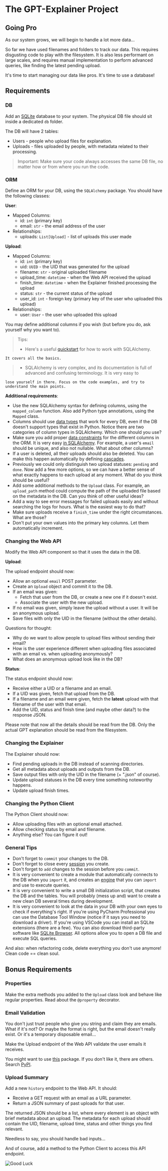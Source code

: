 # The GPT-Explainer Project

## Going Pro

As our system grows, we will begin to handle a lot more data...

So far we have used filenames and folders to track our data. This requires disgusting code to play with the filesystem.
It is also less performant on large scales, and requires manual implementation to perform advanced queries, like finding
the latest pending upload.

It's time to start managing our data like pros. It's time to use a database!

## Requirements

### DB

Add an [SQLite](https://www.sqlitetutorial.net/what-is-sqlite/) database to your system. The physical DB file should sit
inside a dedicated `db` folder.

The DB will have 2 tables:

- Users - people who upload files for explanation.
- Uploads - files uploaded by people, with metadata related to their processing.

> Important: Make sure your code always accesses the same DB file, no matter how or from where you run the code.

### ORM

Define an ORM for your DB, using the `SQLAlchemy` package. You should have the following classes:

**User**:

- Mapped Columns:
  - id: `int` (primary key)
  - email: `str` - the email address of the user
- Relationships:
  - uploads: `List[Upload]` - list of uploads this user made

**Upload**:

- Mapped Columns:
  - id: `int` (primary key)
  - uid: `UUID` - the UID that was generated for the upload
  - filename: `str` - original uploaded filename
  - upload_time: `datetime` - when the Web API received the upload
  - finish_time: `datetime` - when the Explainer finished processing the upload
  - status: `str` - the current status of the upload
  - user_id: `int` - foreign key (primary key of the user who uploaded this upload)
- Relationships:
  - user: `User` - the user who uploaded this upload

You may define additional columns if you wish (but before you do, ask yourself why you want to).

> Tips:
>
> - Here's a useful [quickstart](https://docs.sqlalchemy.org/en/20/orm/quickstart.html) for how to work with SQLAlchemy.

    It covers all the basics.

> - SQLAlchemy is very complex, and its documentation is full of advanced and confusing terminology. It is very easy to

    lose yourself in there. Focus on the code examples, and try to understand the main points.

**Additional requirements**:

- Use the new SQLAlchemy syntax for defining columns, using the `mapped_column` function. Also add Python type
  annotations, using the `Mapped` class.
- Columns should use [data types](https://docs.sqlalchemy.org/en/20/core/type_basics.html) that work for every DB, even
  if the DB doesn't support types that exist in Python. Notice there are two categories of column types in SQLAlchemy.
  Which one should you use?
- Make sure you add proper [data constraints](https://www.w3schools.com/sql/sql_constraints.asp) for the different
  columns in the ORM. It is very easy [in SQLAlchemy](https://docs.sqlalchemy.org/en/20/core/constraints.html). For
  example, a user's `email` should be unique, and also not nullable. What about other columns?
- If a user is deleted, all their uploads should also be deleted. You can make this happen automatically by defining
  [cascades](https://docs.sqlalchemy.org/en/20/orm/cascades.html).
- Previously we could only distinguish two upload statuses: `pending` and `done`. Now add a few more options, so we can
  have a better sense of what exactly happens to each upload at any moment. What do you think should be useful?
- Add some additional methods to the `Upload` class. For example, an `upload_path` method could compute the path of the
  uploaded file based on the metadata in the DB. Can you think of other useful ideas?
- Add a way to see error messages for failed uploads easily and without searching the logs for hours. What is the
  easiest way to do that?
- Make sure uploads receive a `finish_time` under the right circumstances. What are those?
- Don't put your own values into the primary key columns. Let them automatically increment.

### Changing the Web API

Modify the Web API component so that it uses the data in the DB.

**Upload**:

The upload endpoint should now:

- Allow an optional `email` POST parameter.
- Create an `Upload` object and commit it to the DB.
- If an email was given:
  - Fetch that user from the DB, or create a new one if it doesn't exist.
  - Associate the user with the new upload.
- If no email was given, simply leave the upload without a user. It will be an anonymous upload.
- Save files with only the UID in the filename (without the other details).

Questions for thought:

- Why do we want to allow people to upload files without sending their email?
- How is the user experience different when uploading files associated with an email vs. when uploading anonymously?
- What does an anonymous upload look like in the DB?

**Status**:

The status endpoint should now:

- Receive either a UID or a filename and an email.
- If a UID was given, fetch that upload from the DB.
- If a filename and an email were given, fetch the **latest** upload with that filename of the user with that email.
- Add the UID, status and finish time (and maybe other data?) to the response JSON.

Please note that now all the details should be read from the DB. Only the actual GPT explanation should be read from
the filesystem.

### Changing the Explainer

The Explainer should now:

- Find pending uploads in the DB instead of scanning directories.
- Get all metadata about uploads and outputs from the DB.
- Save output files with only the UID in the filename (+ ".json" of course).
- Update upload statuses in the DB every time something noteworthy happens.
- Update upload finish times.

### Changing the Python Client

The Python Client should now:

- Allow uploading files with an optional email attached.
- Allow checking status by email and filename.
- Anything else? You can figure it out!

### General Tips

- Don't forget to `commit` your changes to the DB.
- Don't forget to close every [session](https://docs.sqlalchemy.org/en/20/orm/session_basics.html) you create.
- Don't forget to `add` changes to the session before you `commit`.
- It is very convenient to create a module that automatically connects to the DB when you `import` it, and creates
  an [engine](https://docs.sqlalchemy.org/en/20/core/engines.html) that you can `import` and use to execute queries.
- It is very convenient to write a small DB initialization script, that creates the DB and the tables. You will
  probably (mess up and) want to create a new clean DB several times during development.
- It is very convenient to look at the data in your DB with your own eyes to check if everything's right. If you're
  using PyCharm Professional you can use the Database Tool Window (notice if it says you need to download a driver). If
  you're using VSCode you can install an SQLite extensions (there are a few). You can also download third-party software
  like [SQLite Browser](https://sqlitebrowser.org/). All options allow you to open a DB file and execute SQL queries.

And also: when refactoring code, delete everything you don't use anymore! Clean code == clean soul.

## Bonus Requirements

### Properties

Make the extra methods you added to the `Upload` class look and behave like regular properties.
Read about the `@property` decorator.

### Email Validation

You don't just trust people who give you string and claim they are emails. What if it's not? Or maybe the format is
right, but the email doesn't really exist. Or it's a temporary disposable email...

Make the Upload endpoint of the Web API validate the user emails it receives.

You might want to use [this](https://pypi.org/project/email-validate/) package. If you don't like it, there are others.
Search [PyPI](https://pypi.org/).

### Upload Summary

Add a new `history` endpoint to the Web API. It should:

- Receive a GET request with an email as a URL parameter.
- Return a JSON summary of past uploads for that user.

The returned JSON should be a list, where every element is an object with brief metadata about an upload. The metadata
for each upload should contain the UID, filename, upload time, status and other things you find relevant.

Needless to say, you should handle bad inputs...

And of course, add a method to the Python Client to access this API endpoint.

![Good Luck](https://i.imgflip.com/1pz4wb.jpg)
